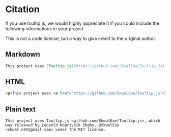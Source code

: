 # Citation

If you use toultip.js, we would highly appreciate it if you could include the following informations in your project

This is not a code license, but a way to give credit to the original author.

## Markdown

```md
This project uses [Toultip.js](https://github.com/SkwalExe/Toultip.js), which was released by Léopold Koprivnik Ibghy, [@SkwalExe](https://github.com/SkwalExe/) <skwal.net@gmail.com> under the [MIT license](https://github.com/SkwalExe/Toultip.js/blob/main/LICENSE).
```

## HTML

```html
<p>This project uses <a href="https://github.com/SkwalExe/Toultip.js">Toultip.js</a>, which was released by Léopold Koprivnik Ibghy, <a href="https://github.com/SkwalExe/">@SkwalExe</a> &lt;<a href="mailto:skwal.net@gmail.com">skwal.net@gmail.com</a>&gt; under the <a href="https://github.com/SkwalExe/Toultip.js/blob/main/LICENSE">MIT license</a></p>
```

## Plain text

```
This project uses Toultip.js <github.com/SkwalExe/Toultip.js>, which was released by Léopold Koprivnik Ibghy, @SkwalExe <skwal.net@gmail.com> under the MIT license.
```
